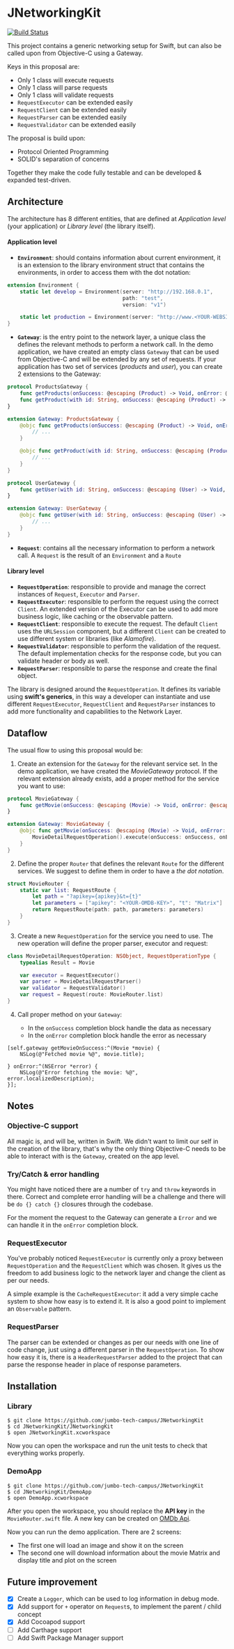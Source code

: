 # JNetworkingKit

[![Build Status](https://travis-ci.org/jumbo-tech-campus/JNetworkingKit.svg?branch=master)](https://travis-ci.org/jumbo-tech-campus/JNetworkingKit)

This project contains a generic networking setup for Swift, but can also be called upon from Objective-C using a Gateway.

Keys in this proposal are:

* Only 1 class will execute requests
* Only 1 class will parse requests
* Only 1 class will validate requests
* `RequestExecutor` can be extended easily
* `RequestClient` can be extended easily
* `RequestParser` can be extended easily
* `RequestValidator` can be extended easily

The proposal is build upon:

* Protocol Oriented Programming
* SOLID's separation of concerns

Together they make the code fully testable and can be developed & expanded test-driven.

## Architecture

The architecture has 8 different entities, that are defined at *Application level* (your application) or *Library level* (the library itself).

#### Application level

* **`Environment`**: should contains information about current environment, it is an extension to the library environment struct that contains the environments, in order to access them with the dot notation:

```swift
extension Environment {
    static let develop = Environment(server: "http://192.168.0.1",
                                     path: "test",
                                     version: "v1")

    static let production = Environment(server: "http://www.<YOUR-WEBSITE>.com")
}
```

* **`Gateway`**: is the entry point to the network layer, a unique class the defines the relevant methods to perform a network call. In the demo application, we have created an empty class `Gateway` that can be used from Objective-C and will be extended by any set of requests.
If your application has two set of services (*products* and *user*), you can create 2 extensions to the Gateway:

```swift
protocol ProductsGateway {
    func getProducts(onSuccess: @escaping (Product) -> Void, onError: @escaping (Error) -> Void)
    func getProduct(with id: String, onSuccess: @escaping (Product) -> Void, onError: @escaping (Error) -> Void)
}

extension Gateway: ProductsGateway {
    @objc func getProducts(onSuccess: @escaping (Product) -> Void, onError: @escaping (Error) -> Void) {
        // ...
    }

    @objc func getProduct(with id: String, onSuccess: @escaping (Product) -> Void, onError: @escaping (Error) -> Void) {
        // ...
    }
}
```

```swift
protocol UserGateway {
    func getUser(with id: String, onSuccess: @escaping (User) -> Void,     onError: @escaping (Error) -> Void)
}

extension Gateway: UserGateway {
    @objc func getUser(with id: String, onSuccess: @escaping (User) -> Void, onError: @escaping (Error) -> Void) {
        // ...
    }
}
```

* **`Request`**: contains all the necessary information to perform a network call. A `Request` is the result of an `Environment` and a `Route`

#### Library level

* **`RequestOperation`**: responsible to provide and manage the correct instances of `Request`, `Executor` and `Parser`.
* **`RequestExecutor`**: responsible to perform the request using the correct `Client`. An extended version of the Executor can be used to add more business logic, like caching or the observable pattern.
* **`RequestClient`**: responsible to execute the request. The default `Client` uses the `URLSession` component, but a different `Client` can be created to use different system or libraries (like _Alamofire_).
* **`RequestValidator`**: responsible to perform the validation of the request. The default implementation checks for the response code, but you can validate header or body as well.
* **`RequestParser`**: responsible to parse the response and create the final object.

The library is designed around the `RequestOperation`. It defines its variable using **swift's generics**, in this way a developer can instantiate and use different `RequestExecutor`, `RequestClient` and `RequestParser` instances to add more functionality and capabilities to the Network Layer.


## Dataflow

The usual flow to using this proposal would be:

1. Create an extension for the `Gateway` for the relevant service set. In the demo application, we have created the *MovieGateway* protocol. If the relevant extension already exists, add a proper method for the service you want to use:

```swift
protocol MovieGateway {
    func getMovie(onSuccess: @escaping (Movie) -> Void, onError: @escaping (Error) -> Void)
}

extension Gateway: MovieGateway {
    @objc func getMovie(onSuccess: @escaping (Movie) -> Void, onError: @escaping (Error) -> Void) {
        MovieDetailRequestOperation().execute(onSuccess: onSuccess, onError: onError)
    }
}
```

2. Define the proper `Router` that defines the relevant `Route` for the different services. We suggest to define them in order to have a *the dot notation*.

```swift
struct MovieRouter {
    static var list: RequestRoute {
        let path = "?apikey={apikey}&t={t}"
        let parameters = ["apikey": "<YOUR-OMDB-KEY>", "t": "Matrix"]
        return RequestRoute(path: path, parameters: parameters)
    }
}
```

3. Create a new `RequestOperation` for the service you need to use. The new operation will define the proper parser, executor and request:

```swift
class MovieDetailRequestOperation: NSObject, RequestOperationType {
    typealias Result = Movie

    var executor = RequestExecutor()
    var parser = MovieDetailRequestParser()
    var validator = RequestValidator()
    var request = Request(route: MovieRouter.list)
}
```

4. Call proper method on your `Gateway`:

    * In the `onSuccess` completion block handle the data as necessary
    * In the `onError` completion block handle the error as necessary

```objc
[self.gateway getMovieOnSuccess:^(Movie *movie) {
    NSLog(@"Fetched movie %@", movie.title);

} onError:^(NSError *error) {
    NSLog(@"Error fetching the movie: %@", error.localizedDescription);
}];
```


## Notes

### Objective-C support

All magic is, and will be, written in Swift. We didn't want to limit our self in the creation of the library, that's why the only thing Objective-C needs to be able to interact with is the `Gateway`, created on the app level.

### Try/Catch & error handling

You might have noticed there are a number of `try` and `throw` keywords in there. Correct and complete error handling will be a challenge and there will be `do {} catch {}` closures through the codebase.

For the moment the request to the Gateway can generate a `Error` and we can handle it in the `onError` completion block.


### RequestExecutor

You've probably noticed `RequestExecutor` is currently only a proxy between `RequestOperation` and the `RequestClient` which was chosen. It gives us the freedom to add business logic to the network layer and change the client as per our needs.

A simple example is the `CacheRequestExecutor`: it add a very simple cache system to show how easy is to extend it. It is also a good point to implement an `Observable` pattern.

### RequestParser

The parser can be extended or changes as per our needs with one line of code change, just using a different parser in the `RequestOperation`. To show how easy it is, there is a `HeaderRequestParser` added to the project that can parse the response header in place of response parameters.

## Installation


### Library

```
$ git clone https://github.com/jumbo-tech-campus/JNetworkingKit
$ cd JNetworkingKit/JNetworkingKit
$ open JNetworkingKit.xcworkspace
```

Now you can open the workspace and run the unit tests to check that everything works properly.

### DemoApp

```
$ git clone https://github.com/jumbo-tech-campus/JNetworkingKit
$ cd JNetworkingKit/DemoApp
$ open DemoApp.xcworkspace
```

After you open the workspace, you should replace the **API key** in the `MovieRouter.swift` file. A new key can be created on [OMDb Api](https://www.omdbapi.com/).

Now you can run the demo application. There are 2 screens:

- The first one will load an image and show it on the screen
- The second one will download information about the movie Matrix and display title and plot on the screen

## Future improvement

- [x] Create a `Logger`, which can be used to log information in debug mode.
- [x] Add support for `+` operator on `Request`s, to implement the parent / child concept
- [x] Add Cocoapod support
- [ ] Add Carthage support
- [ ] Add Swift Package Manager support

